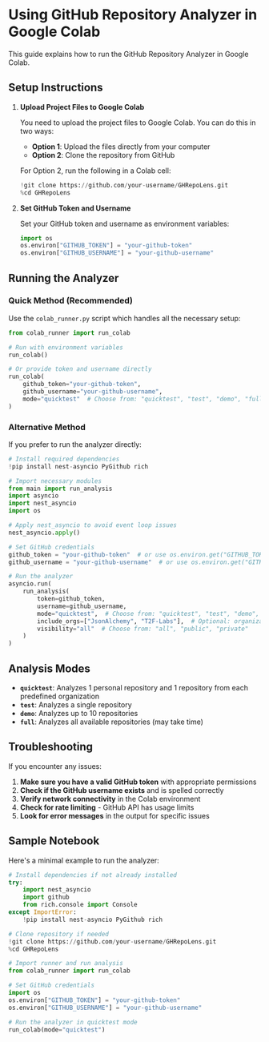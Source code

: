 # Using GitHub Repository Analyzer in Google Colab

This guide explains how to run the GitHub Repository Analyzer in Google Colab.

## Setup Instructions

1. **Upload Project Files to Google Colab**

   You need to upload the project files to Google Colab. You can do this in two ways:

   - **Option 1**: Upload the files directly from your computer
   - **Option 2**: Clone the repository from GitHub

   For Option 2, run the following in a Colab cell:
   ```python
   !git clone https://github.com/your-username/GHRepoLens.git
   %cd GHRepoLens
   ```

2. **Set GitHub Token and Username**

   Set your GitHub token and username as environment variables:
   ```python
   import os
   os.environ["GITHUB_TOKEN"] = "your-github-token"
   os.environ["GITHUB_USERNAME"] = "your-github-username"
   ```

## Running the Analyzer

### Quick Method (Recommended)

Use the `colab_runner.py` script which handles all the necessary setup:

```python
from colab_runner import run_colab

# Run with environment variables
run_colab()

# Or provide token and username directly
run_colab(
    github_token="your-github-token",
    github_username="your-github-username",
    mode="quicktest"  # Choose from: "quicktest", "test", "demo", "full"
)
```

### Alternative Method

If you prefer to run the analyzer directly:

```python
# Install required dependencies
!pip install nest-asyncio PyGithub rich

# Import necessary modules
from main import run_analysis
import asyncio
import nest_asyncio
import os

# Apply nest_asyncio to avoid event loop issues
nest_asyncio.apply()

# Set GitHub credentials
github_token = "your-github-token"  # or use os.environ.get("GITHUB_TOKEN")
github_username = "your-github-username"  # or use os.environ.get("GITHUB_USERNAME")

# Run the analyzer
asyncio.run(
    run_analysis(
        token=github_token,
        username=github_username,
        mode="quicktest",  # Choose from: "quicktest", "test", "demo", "full" 
        include_orgs=["JsonAlchemy", "T2F-Labs"],  # Optional: organizations to include
        visibility="all"  # Choose from: "all", "public", "private"
    )
)
```

## Analysis Modes

- **`quicktest`**: Analyzes 1 personal repository and 1 repository from each predefined organization
- **`test`**: Analyzes a single repository
- **`demo`**: Analyzes up to 10 repositories
- **`full`**: Analyzes all available repositories (may take time)

## Troubleshooting

If you encounter any issues:

1. **Make sure you have a valid GitHub token** with appropriate permissions
2. **Check if the GitHub username exists** and is spelled correctly
3. **Verify network connectivity** in the Colab environment
4. **Check for rate limiting** - GitHub API has usage limits
5. **Look for error messages** in the output for specific issues

## Sample Notebook

Here's a minimal example to run the analyzer:

```python
# Install dependencies if not already installed
try:
    import nest_asyncio
    import github
    from rich.console import Console
except ImportError:
    !pip install nest-asyncio PyGithub rich

# Clone repository if needed
!git clone https://github.com/your-username/GHRepoLens.git
%cd GHRepoLens

# Import runner and run analysis
from colab_runner import run_colab

# Set GitHub credentials
import os
os.environ["GITHUB_TOKEN"] = "your-github-token"
os.environ["GITHUB_USERNAME"] = "your-github-username"

# Run the analyzer in quicktest mode
run_colab(mode="quicktest")
``` 